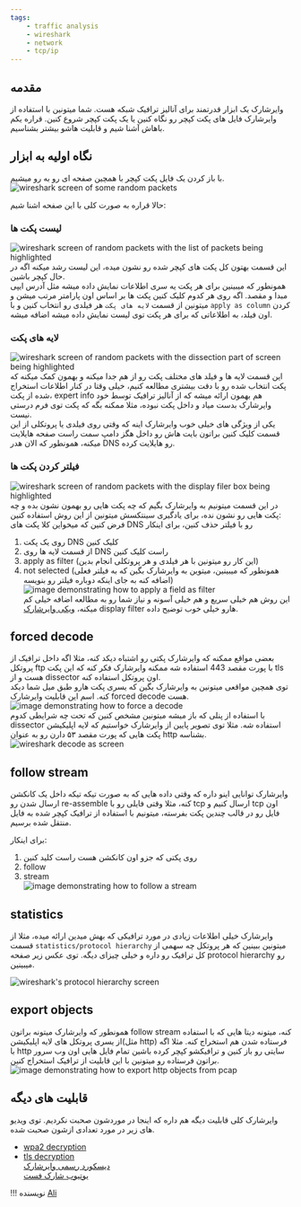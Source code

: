 ```yaml
---
tags:
    - traffic analysis
    - wireshark
    - network
    - tcp/ip
---
```


## مقدمه  
وایرشارک یک ابزار قدرتمند برای آنالیز ترافیک شبکه هست. شما میتونین با استفاده از وایرشارک فایل های پکت کپچر رو نگاه کنین یا یک پکت کپچر شروع کنین. قراره یکم باهاش آشنا شیم و قابلیت هاشو بیشتر بشناسیم.  
## نگاه اولیه به ابزار  
با باز کردن یک فایل پکت کپچر با همچین صفحه ای رو به رو میشیم.  
![wireshark screen of some random packets](wireshark_files/main_panel.png)  
  
حالا قراره به صورت کلی با این صفحه اشنا شیم:  
### لیست پکت ها  
![wireshark screen of random packets with the list of packets being highlighted](wireshark_files/packets.png)  
این قسمت بهتون کل پکت های کپچر شده رو نشون میده، این لیست رشد میکنه اگه در حال کپچر باشین.  
همونطور که میبینین برای هر پکت یه سری اطلاعات نمایش داده میشه مثل آدرس ایپی مبدا و مقصد. اگه روی هر کدوم کلیک کنین پکت ها بر اساس اون پارامتر مرتب میشن و میتونین از قسمت `لایه های پکت` هر فیلدی رو انتخاب کنین و با `apply as column` کردن اون فیلد، به اطلاعاتی که برای هر پکت توی لیست نمایش داده میشه اضافه میشه.  
### لایه های پکت  
![wireshark screen of random packets with the dissection part of screen being highlighted](wireshark_files/layers.png)  
این قسمت لایه ها و فیلد های مختلف پکت رو از هم جدا میکنه و بهمون کمک میکنه که پکت انتخاب شده رو با دقت بیشتری مطالعه کنیم، خیلی وقتا در کنار اطلاعات استخراج شده از پکت، expert info هم بهمون ارائه میشه که از آنالیز ترافیک توسط خود وایرشارک بدست میاد و داخل پکت نبوده، مثلا ممکنه بگه که پکت توی فرم درستی نیست.  
یکی از ویژگی های خیلی خوب وایرشارک اینه که وقتی روی فیلدی یا پروتکلی از این قسمت کلیک کنین براتون بایت هاش رو داخل هگز دامپ سمت راست صفحه هایلایت میکنه، همونطور که الان هدر DNS رو هایلایت کرده.  
### فیلتر کردن پکت ها  
![wireshark screen of random packets with the display filer box being highlighted](wireshark_files/display_filter.png)  
در این قسمت میتونیم به وایرشارک بگیم که چه پکت هایی رو بهمون نشون بده و چه پکت هایی رو نشون نده، برای یادگیری سینتکسش میتونین از این روش استفاده کنین:  
فرض کنین که میخواین کلا پکت های DNS رو با فیلتر حذف کنین، برای اینکار  
1. روی یک پکت DNS کلیک کنین  
2. از قسمت لایه ها روی DNS راست کلیک کنین   
3. apply as filter (این کار رو میتونین با هر فیلدی و هر پروتکلی انجام بدین)  
4. not selected (همونطور که میبینین، میتوین به وایرشارک بگین که به فیلتر فعلی اضافه کنه به جای اینکه دوباره فیلتر رو بنویسه)  
![image demonstrating how to apply a field as filter](wireshark_files/apply_as_filter.png)  
این روش هم خیلی سریع و هم خیلی آسونه و نیاز شما رو به مطالعه اضافه خیلی کم میکنه، 
[ویکی وایرشارک](https://wiki.wireshark.org/DisplayFilters)
display filter هارو خیلی خوب توضیح داده.  
  
## forced decode  
بعضی مواقع ممکنه که وایرشارک پکتی رو اشتباه دیکد کنه، مثلا اگه داخل ترافیک از پروتکل ftp با پورت مقصد 443 استفاده شه ممکنه وایرشارک فکر کنه که این پکت tls هست و از dissector اون پروتکل استفاده کنه.  
توی همچین مواقعی میتونین به وایرشارک بگین که یسری پکت هارو طبق میل شما دیکد کنه. اسم این قابلیت وایرشارک forced decode هست.  
![image demonstrating how to force a decode](wireshark_files/forced_decode.png)  
با استفاده از پنلی که باز میشه میتونین مشخص کنین که تحت چه شرایطی کدوم dissector استفاده شه. مثلا توی تصویر پایین از وایرشارک خواستیم که لایه اپلیکیشن پکت هایی که پورت مقصد ۵۳ دارن رو به عنوان http بشناسه.  
![wireshark decode as screen](wireshark_files/forced_decode2.png)  
## follow stream  
وایرشارک توانایی اینو داره که وقتی داده هایی که به صورت تیکه تیکه داخل یک کانکشن ارسال شدن رو re-assemble کنه، مثلا وقتی فایلی رو با tcp ارسال کنیم و tcp اون فایل رو در قالب چندین پکت بفرسته، میتونیم با استفاده از ترافیک کپچر شده به فایل منتقل شده برسیم.  
  
برای اینکار:  
1. روی پکتی که جزو اون کانکشن هست راست کلید کنین  
2. follow  
3. stream  
![image demonstrating how to follow a stream](wireshark_files/follow_stream.png)  
## statistics  
وایرشارک خیلی اطلاعات زیادی در مورد ترافیکی که بهش میدین ارائه میده، مثلا از قسمت `statistics/protocol hierarchy` میتونین ببینین که هر پروتکل چه سهمی از کل ترافیک رو داره و خیلی چیزای دیگه. توی عکس زیر صفحه protocol hierarchy رو میبینین. 

![wireshark's protocol hierarchy screen](wireshark_files/protocol_hierarchy.png)  
## export objects  
همونطور که وایرشارک میتونه براتون follow stream کنه، میتونه دیتا هایی که با استفاده از یسری پروتکل های لایه اپلیکیشن(مثل http) فرستاده شدن هم استخراج کنه. مثلا اگه با http سایتی رو باز کنین و ترافیکشو کپچر کرده باشین تمام فایل هایی اون وب سرور براتون فرستاده رو میتونین با این قابلیت از ترافیک استخراج کنین.  
![image demonstrating how to export http objects from pcap](wireshark_files/export_objects.png)  
## قابلیت های دیگه  
وایرشارک کلی قابلیت دیگه هم داره که اینجا در موردشون صحبت نکردیم. توی ویدیو های زیر در مورد تعدادی ازشون صحبت شده.  
- [wpa2 decryption](https://www.youtube.com/watch?v=G_O_NeNAVuU&t=22s)  
- [tls decryption](https://www.youtube.com/watch?v=GMNOT1aZmD8)  
[دیسکورد رسمی وایرشارک](https://discord.com/invite/ts9GZCjGj5)  
[یوتیوب شارک فست](https://www.youtube.com/@WireSharkFest)  

!!! نویسنده
    [Ali](https://github.com/AliGhaffarian) 

